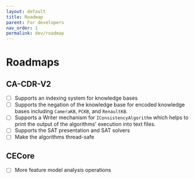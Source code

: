 ```yaml
---
layout: default
title: Roadmap
parent: For developers
nav_order: 1
permalink: dev/roadmap
---
```


# Roadmaps

## **CA-CDR-V2**

- [ ] Supports an indexing system for knowledge bases
- [ ] Supports the negation of the knowledge base for encoded knowledge bases including `CameraKB`, `PCKB`, and `RenaultKB`.
- [ ] Supports a Writer mechanism for `IConsistencyAlgorithm` which helps to print the output of the algorithms' execution into text files.
- [ ] Supports the SAT presentation and SAT solvers
- [ ] Make the algorithms thread-safe

## **CECore**

- [ ] More feature model analysis operations